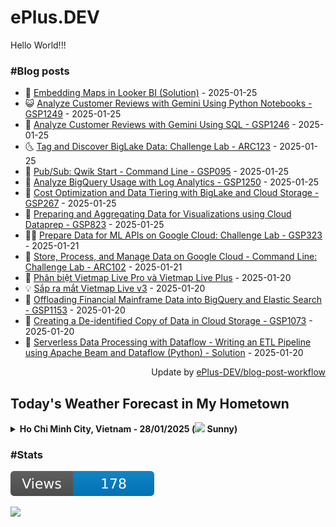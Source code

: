 # ePlus.DEV

Hello World!!!

### #Blog posts

- 🧰 [Embedding Maps in Looker BI &lpar;Solution&rpar;](https://eplus.dev/embedding-maps-in-looker-bi-solution) - 2025-01-25 
- 😺 [Analyze Customer Reviews with Gemini Using Python Notebooks - GSP1249](https://eplus.dev/analyze-customer-reviews-with-gemini-using-python-notebooks-gsp1249) - 2025-01-25 
- 🗽 [Analyze Customer Reviews with Gemini Using SQL - GSP1246](https://eplus.dev/analyze-customer-reviews-with-gemini-using-sql-gsp1246) - 2025-01-25 
- 🌜 [Tag and Discover BigLake Data: Challenge Lab - ARC123](https://eplus.dev/tag-and-discover-biglake-data-challenge-lab-arc123) - 2025-01-25 
- 📝 [Pub/Sub: Qwik Start - Command Line - GSP095](https://eplus.dev/pubsub-qwik-start-command-line-gsp095) - 2025-01-25 
- 🚀 [Analyze BigQuery Usage with Log Analytics - GSP1250](https://eplus.dev/analyze-bigquery-usage-with-log-analytics-gsp1250) - 2025-01-25 
- 💼 [Cost Optimization and Data Tiering with BigLake and Cloud Storage - GSP267](https://eplus.dev/cost-optimization-and-data-tiering-with-biglake-and-cloud-storage-gsp267) - 2025-01-25 
- 🦣 [Preparing and Aggregating Data for Visualizations using Cloud Dataprep - GSP823](https://eplus.dev/preparing-and-aggregating-data-for-visualizations-using-cloud-dataprep-gsp823) - 2025-01-25 
- 👨‍🏫 [Prepare Data for ML APIs on Google Cloud: Challenge Lab - GSP323](https://eplus.dev/prepare-data-for-ml-apis-on-google-cloud-challenge-lab-gsp323) - 2025-01-21 
- 🔭 [Store, Process, and Manage Data on Google Cloud - Command Line: Challenge Lab - ARC102](https://eplus.dev/store-process-and-manage-data-on-google-cloud-command-line-challenge-lab-arc102) - 2025-01-21 
- 🤡 [Phân biệt Vietmap Live Pro và Vietmap Live Plus](https://eplus.dev/phan-biet-vietmap-live-pro-va-vietmap-live-plus) - 2025-01-20 
- 💡 [Sắp ra mắt Vietmap Live v3](https://eplus.dev/sap-ra-mat-vietmap-live-v3) - 2025-01-20 
- 🦣 [Offloading Financial Mainframe Data into BigQuery and Elastic Search - GSP1153](https://eplus.dev/offloading-financial-mainframe-data-into-bigquery-and-elastic-search-gsp1153) - 2025-01-20 
- 💪 [Creating a De-identified Copy of Data in Cloud Storage - GSP1073](https://eplus.dev/creating-a-de-identified-copy-of-data-in-cloud-storage-gsp1073) - 2025-01-20 
- 🤡 [Serverless Data Processing with Dataflow - Writing an ETL Pipeline using Apache Beam and Dataflow &lpar;Python&rpar; - Solution](https://eplus.dev/serverless-data-processing-with-dataflow-writing-an-etl-pipeline-using-apache-beam-and-dataflow-python-solution) - 2025-01-20 


<div align="right">
    Update by <a target="_blank" href="https://github.com/ePlus-DEV/blog-post-workflow">ePlus-DEV/blog-post-workflow</a>
</div>


## Today's Weather Forecast in My Hometown



<details>
    <summary><b>Ho Chi Minh City, Vietnam - 28/01/2025 (<img src="https://cdn.weatherapi.com/weather/64x64/day/113.png" width="25" /> Sunny)</b>
    </summary>

    
<table>
    <tr>
        <th>Hour</th>
        <td>00:00</td><td>01:00</td><td>02:00</td><td>03:00</td><td>04:00</td><td>05:00</td><td>06:00</td><td>07:00</td><td>08:00</td><td>09:00</td><td>10:00</td><td>11:00</td><td>12:00</td><td>13:00</td><td>14:00</td><td>15:00</td><td>16:00</td><td>17:00</td><td>18:00</td><td>19:00</td><td>20:00</td><td>21:00</td><td>22:00</td><td>23:00</td>
    </tr>
    <tr>
        <th>Weather</th>
        <td><img src="https://cdn.weatherapi.com/weather/64x64/night/113.png"></img></td><td><img src="https://cdn.weatherapi.com/weather/64x64/night/113.png"></img></td><td><img src="https://cdn.weatherapi.com/weather/64x64/night/113.png"></img></td><td><img src="https://cdn.weatherapi.com/weather/64x64/night/113.png"></img></td><td><img src="https://cdn.weatherapi.com/weather/64x64/night/113.png"></img></td><td><img src="https://cdn.weatherapi.com/weather/64x64/night/113.png"></img></td><td><img src="https://cdn.weatherapi.com/weather/64x64/night/113.png"></img></td><td><img src="https://cdn.weatherapi.com/weather/64x64/day/113.png"></img></td><td><img src="https://cdn.weatherapi.com/weather/64x64/day/113.png"></img></td><td><img src="https://cdn.weatherapi.com/weather/64x64/day/113.png"></img></td><td><img src="https://cdn.weatherapi.com/weather/64x64/day/113.png"></img></td><td><img src="https://cdn.weatherapi.com/weather/64x64/day/113.png"></img></td><td><img src="https://cdn.weatherapi.com/weather/64x64/day/113.png"></img></td><td><img src="https://cdn.weatherapi.com/weather/64x64/day/113.png"></img></td><td><img src="https://cdn.weatherapi.com/weather/64x64/day/113.png"></img></td><td><img src="https://cdn.weatherapi.com/weather/64x64/day/113.png"></img></td><td><img src="https://cdn.weatherapi.com/weather/64x64/day/116.png"></img></td><td><img src="https://cdn.weatherapi.com/weather/64x64/day/113.png"></img></td><td><img src="https://cdn.weatherapi.com/weather/64x64/night/116.png"></img></td><td><img src="https://cdn.weatherapi.com/weather/64x64/night/113.png"></img></td><td><img src="https://cdn.weatherapi.com/weather/64x64/night/113.png"></img></td><td><img src="https://cdn.weatherapi.com/weather/64x64/night/113.png"></img></td><td><img src="https://cdn.weatherapi.com/weather/64x64/night/113.png"></img></td><td><img src="https://cdn.weatherapi.com/weather/64x64/night/113.png"></img></td>
    </tr>
    <tr>
        <th>Condition</th>
        <td width="200px">Clear </td><td width="200px">Clear </td><td width="200px">Clear </td><td width="200px">Clear </td><td width="200px">Clear </td><td width="200px">Clear </td><td width="200px">Clear </td><td width="200px">Sunny</td><td width="200px">Sunny</td><td width="200px">Sunny</td><td width="200px">Sunny</td><td width="200px">Sunny</td><td width="200px">Sunny</td><td width="200px">Sunny</td><td width="200px">Sunny</td><td width="200px">Sunny</td><td width="200px">Partly Cloudy </td><td width="200px">Sunny</td><td width="200px">Partly cloudy</td><td width="200px">Clear </td><td width="200px">Clear </td><td width="200px">Clear </td><td width="200px">Clear </td><td width="200px">Clear </td>
    </tr>
    <tr>
        <th>Temperature</th>
        <td>23.9 °C</td><td>23.3 °C</td><td>22.9 °C</td><td>22.3 °C</td><td>21.8 °C</td><td>21.5 °C</td><td>21.2 °C</td><td>21.7 °C</td><td>23.7 °C</td><td>25.7 °C</td><td>27.7 °C</td><td>29.2 °C</td><td>30.6 °C</td><td>31.4 °C</td><td>31.9 °C</td><td>32 °C</td><td>31.7 °C</td><td>30.9 °C</td><td>28.2 °C</td><td>24.8 °C</td><td>24.5 °C</td><td>24.4 °C</td><td>24 °C</td><td>23.9 °C</td>
    </tr>
    <tr>
        <th>Wind</th>
        <td>8.3 kph</td><td>5.4 kph</td><td>9.4 kph</td><td>6.5 kph</td><td>5.8 kph</td><td>4.3 kph</td><td>1.4 kph</td><td>1.8 kph</td><td>0.4 kph</td><td>2.9 kph</td><td>5 kph</td><td>7.6 kph</td><td>7.2 kph</td><td>5.8 kph</td><td>5 kph</td><td>5 kph</td><td>4 kph</td><td>6.1 kph</td><td>18.4 kph</td><td>20.2 kph</td><td>17.3 kph</td><td>11.9 kph</td><td>6.1 kph</td><td>4 kph</td>
    </tr>
</table>


<div align="right">
    Updated at: 2025-01-28T11:42:55Z - by <a target="_blank"
        href="https://github.com/ePlus-DEV/weather-forecast">ePlus-DEV/weather-forecast</a>
</div>
</details>


### #Stats

[![Image of counter](https://github.com/ePlus-DEV/view-counter/blob/main/svg/685088620/badge.svg)](https://github.com/ePlus-DEV/view-counter/blob/main/readme/685088620/week.md)

![](https://komarev.com/ghpvc/?username=ePlus-DEV&style=for-the-badge)
